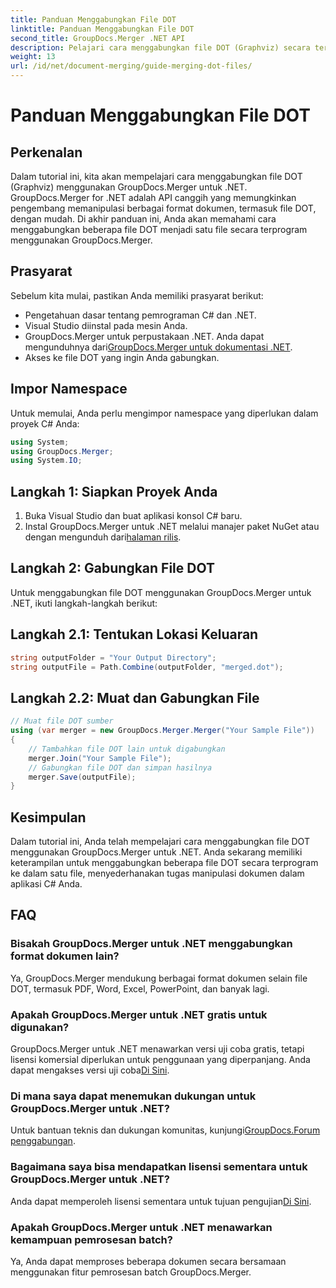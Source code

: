 ```yaml
---
title: Panduan Menggabungkan File DOT
linktitle: Panduan Menggabungkan File DOT
second_title: GroupDocs.Merger .NET API
description: Pelajari cara menggabungkan file DOT (Graphviz) secara terprogram menggunakan GroupDocs.Merger untuk .NET. Gabungkan, gabungkan, dan manipulasi file DOT dengan mudah.
weight: 13
url: /id/net/document-merging/guide-merging-dot-files/
---
```


# Panduan Menggabungkan File DOT

## Perkenalan
Dalam tutorial ini, kita akan mempelajari cara menggabungkan file DOT (Graphviz) menggunakan GroupDocs.Merger untuk .NET. GroupDocs.Merger for .NET adalah API canggih yang memungkinkan pengembang memanipulasi berbagai format dokumen, termasuk file DOT, dengan mudah. Di akhir panduan ini, Anda akan memahami cara menggabungkan beberapa file DOT menjadi satu file secara terprogram menggunakan GroupDocs.Merger.
## Prasyarat
Sebelum kita mulai, pastikan Anda memiliki prasyarat berikut:
- Pengetahuan dasar tentang pemrograman C# dan .NET.
- Visual Studio diinstal pada mesin Anda.
-  GroupDocs.Merger untuk perpustakaan .NET. Anda dapat mengunduhnya dari[GroupDocs.Merger untuk dokumentasi .NET](https://tutorials.groupdocs.com/merger/net/).
- Akses ke file DOT yang ingin Anda gabungkan.

## Impor Namespace
Untuk memulai, Anda perlu mengimpor namespace yang diperlukan dalam proyek C# Anda:
```csharp
using System; 
using GroupDocs.Merger;
using System.IO;
```
## Langkah 1: Siapkan Proyek Anda
1. Buka Visual Studio dan buat aplikasi konsol C# baru.
2.  Instal GroupDocs.Merger untuk .NET melalui manajer paket NuGet atau dengan mengunduh dari[halaman rilis](https://releases.groupdocs.com/merger/net/).
## Langkah 2: Gabungkan File DOT
Untuk menggabungkan file DOT menggunakan GroupDocs.Merger untuk .NET, ikuti langkah-langkah berikut:
## Langkah 2.1: Tentukan Lokasi Keluaran
```csharp
string outputFolder = "Your Output Directory";
string outputFile = Path.Combine(outputFolder, "merged.dot");
```
## Langkah 2.2: Muat dan Gabungkan File
```csharp
// Muat file DOT sumber
using (var merger = new GroupDocs.Merger.Merger("Your Sample File"))
{
    // Tambahkan file DOT lain untuk digabungkan
    merger.Join("Your Sample File");
    // Gabungkan file DOT dan simpan hasilnya
    merger.Save(outputFile);
}
```

## Kesimpulan
Dalam tutorial ini, Anda telah mempelajari cara menggabungkan file DOT menggunakan GroupDocs.Merger untuk .NET. Anda sekarang memiliki keterampilan untuk menggabungkan beberapa file DOT secara terprogram ke dalam satu file, menyederhanakan tugas manipulasi dokumen dalam aplikasi C# Anda.

## FAQ
### Bisakah GroupDocs.Merger untuk .NET menggabungkan format dokumen lain?
Ya, GroupDocs.Merger mendukung berbagai format dokumen selain file DOT, termasuk PDF, Word, Excel, PowerPoint, dan banyak lagi.
### Apakah GroupDocs.Merger untuk .NET gratis untuk digunakan?
 GroupDocs.Merger untuk .NET menawarkan versi uji coba gratis, tetapi lisensi komersial diperlukan untuk penggunaan yang diperpanjang. Anda dapat mengakses versi uji coba[Di Sini](https://releases.groupdocs.com/).
### Di mana saya dapat menemukan dukungan untuk GroupDocs.Merger untuk .NET?
 Untuk bantuan teknis dan dukungan komunitas, kunjungi[GroupDocs.Forum penggabungan](https://forum.groupdocs.com/c/merger/32).
### Bagaimana saya bisa mendapatkan lisensi sementara untuk GroupDocs.Merger untuk .NET?
 Anda dapat memperoleh lisensi sementara untuk tujuan pengujian[Di Sini](https://purchase.groupdocs.com/temporary-license/).
### Apakah GroupDocs.Merger untuk .NET menawarkan kemampuan pemrosesan batch?
Ya, Anda dapat memproses beberapa dokumen secara bersamaan menggunakan fitur pemrosesan batch GroupDocs.Merger.